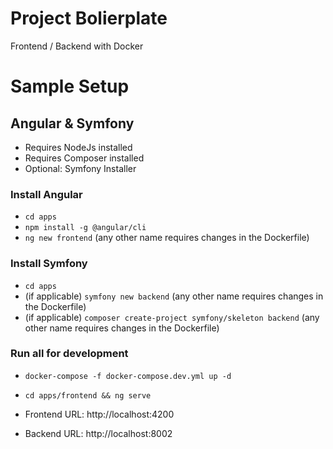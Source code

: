 # Project Bolierplate
Frontend / Backend with Docker

# Sample Setup
## Angular & Symfony
- Requires NodeJs installed
- Requires Composer installed
- Optional: Symfony Installer

### Install Angular
- `cd apps`
- `npm install -g @angular/cli`
- `ng new frontend` (any other name requires changes in the Dockerfile)

### Install Symfony
- `cd apps`
- (if applicable) `symfony new backend` (any other name requires changes in the Dockerfile)
- (if applicable) `composer create-project symfony/skeleton backend` (any other name requires changes in the Dockerfile)

### Run all for development
- `docker-compose -f docker-compose.dev.yml up -d`
- `cd apps/frontend && ng serve` 

- Frontend URL: http://localhost:4200
- Backend URL: http://localhost:8002
